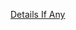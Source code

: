 [Details If Any](https://github.com/deathbybandaid/piholeparser/blob/master/RecentRunLogs/parsingscripts/DisconnectTrackingFilter.md)


